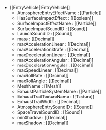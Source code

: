  * [[EntryVehicle| EntryVehicle]]
   * AtmosphereEntryEffectName : [[Particle]]
   * HasSurfaceImpactEffect : [[Boolean]]
   * SurfaceImpactEffectName : [[Particle]]
   * SurfaceImpactSoundID : [[Sound]]
   * LaunchSoundID : [[Sound]]
   * mass : [[Decimal]]
   * maxAccelerationLinear : [[Decimal]]
   * maxAccelerationStrafe : [[Decimal]]
   * maxDecelerationLinear : [[Decimal]]
   * maxAccelerationAngular : [[Decimal]]
   * maxDecelerationAngular : [[Decimal]]
   * maxSpeedLinear : [[Decimal]]
   * maxRollRate : [[Decimal]]
   * maxRollAngle : [[Decimal]]
   * MeshName : [[Mesh]]
   * ExhaustParticleSystemName : [[Particle]]
   * ExhaustTrailTextureName : [[Texture]]
   * ExhaustTrailWidth : [[Decimal]]
   * AtmosphereEntrySoundID : [[Sound]]
   * SpaceTravelSoundID : [[Sound]]
   * minShadow : [[Decimal]]
   * maxShadow : [[Decimal]]

